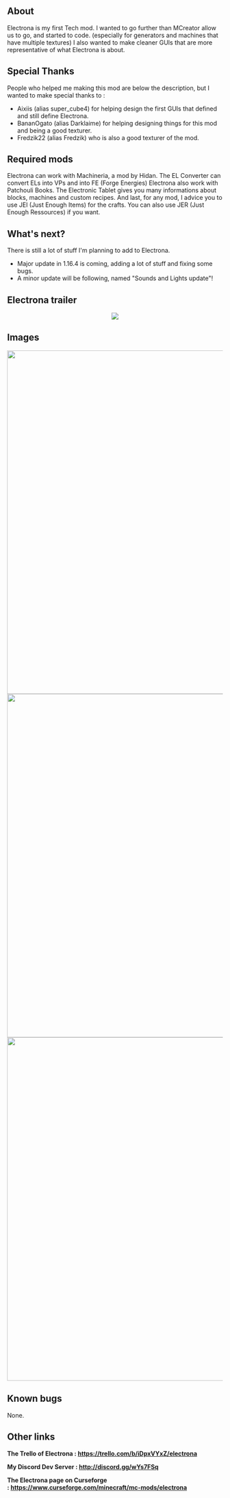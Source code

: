 ## About
Electrona is my first Tech mod. I wanted to go further than MCreator allow us to go, and started to code. (especially for generators and machines that have multiple textures)
I also wanted to make cleaner GUIs that are more representative of what Electrona is about.

## Special Thanks
People who helped me making this mod are below the description, but I wanted to make special thanks to :
- Aixiis (alias super_cube4) for helping design the first GUIs that defined and still define Electrona.
- BananOgato (alias Darklaime) for helping designing things for this mod and being a good texturer.
- Fredzik22 (alias Fredzik) who is also a good texturer of the mod.

## Required mods
Electrona can work with Machineria, a mod by Hidan. The EL Converter can convert ELs into VPs and into FE (Forge Energies)
Electrona also work with Patchouli Books. The Electronic Tablet gives you many informations about blocks, machines and custom recipes.
And last, for any mod, I advice you to use JEI (Just Enough Items) for the crafts. You can also use JER (Just Enough Ressources) if you want.

## What's next?
There is still a lot of stuff I'm planning to add to Electrona.
- Major update in 1.16.4 is coming, adding a lot of stuff and fixing some bugs.
- A minor update will be following, named "Sounds and Lights update"!

## Electrona trailer
<p align="center">
  <a href="https://www.youtube.com/watch?v=TfpxppyT15I" /><img src="https://i.imgur.com/xa9iWeH.jpg"></a>
</p>

## Images
<img align="center" width="800" src="https://www.zupimages.net/up/20/34/r6xo.png">
<img align="center" width="800" src="https://www.zupimages.net/up/20/34/5qls.png">
<img align="center" width="800" src="https://www.zupimages.net/up/20/34/9veq.png">

## Known bugs
None.

## Other links
**The Trello of Electrona : https://trello.com/b/iDpxVYxZ/electrona**

**My Discord Dev Server : http://discord.gg/wYs7FSq**

**The Electrona page on Curseforge : https://www.curseforge.com/minecraft/mc-mods/electrona**
